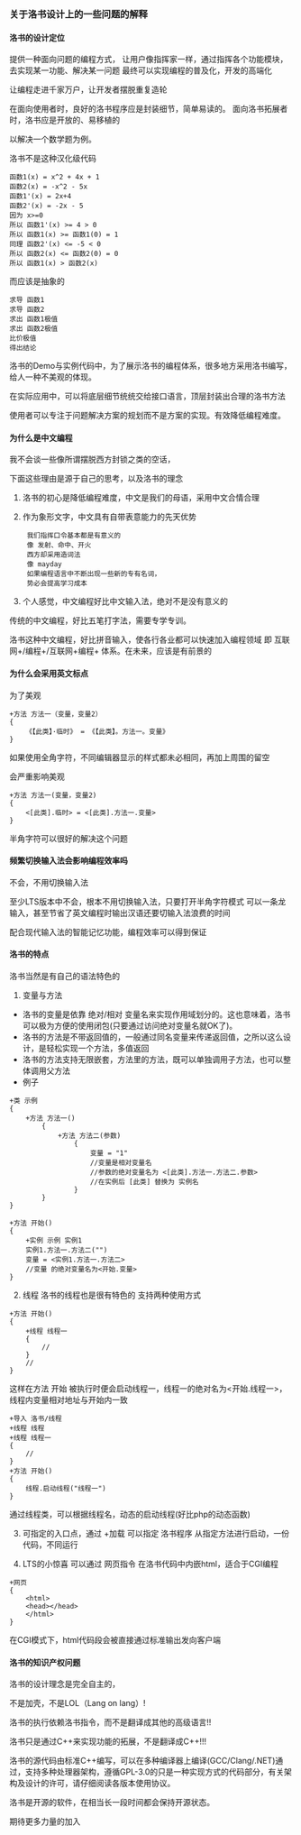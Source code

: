### 关于洛书设计上的一些问题的解释
#### 洛书的设计定位    

提供一种面向问题的编程方式，
让用户像指挥家一样，通过指挥各个功能模块，去实现某一功能、解决某一问题
最终可以实现编程的普及化，开发的高端化

让编程走进千家万户，让开发者摆脱重复造轮

在面向使用者时，良好的洛书程序应是封装细节，简单易读的。
面向洛书拓展者时，洛书应是开放的、易移植的

以解决一个数学题为例。

洛书不是这种汉化级代码

```
函数1(x) = x^2 + 4x + 1
函数2(x) = -x^2 - 5x
函数1'(x) = 2x+4
函数2'(x) = -2x - 5
因为 x>=0
所以 函数1'(x) >= 4 > 0
所以 函数1(x) >= 函数1(0) = 1
同理 函数2'(x) <= -5 < 0
所以 函数2(x) <= 函数2(0) = 0
所以 函数1(x) > 函数2(x)
```
而应该是抽象的

```
求导 函数1
求导 函数2
求出 函数1极值
求出 函数2极值
比价极值
得出结论
```
洛书的Demo与实例代码中，为了展示洛书的编程体系，很多地方采用洛书编写，给人一种不美观的体现。

在实际应用中，可以将底层细节统统交给接口语言，顶层封装出合理的洛书方法

使用者可以专注于问题解决方案的规划而不是方案的实现。有效降低编程难度。

#### 为什么是中文编程
我不会谈一些像所谓摆脱西方封锁之类的空话，

下面这些理由是源于自己的思考，以及洛书的理念

1. 洛书的初心是降低编程难度，中文是我们的母语，采用中文合情合理
2. 作为象形文字，中文具有自带表意能力的先天优势

        我们指挥口令基本都是有意义的
        像 发射、命中、开火
        西方却采用造词法
        像 mayday
        如果编程语言中不断出现一些新的专有名词，
        势必会提高学习成本

3. 个人感觉，中文编程好比中文输入法，绝对不是没有意义的

传统的中文编程，好比五笔打字法，需要专学专训。

洛书这种中文编程，好比拼音输入，使各行各业都可以快速加入编程领域
即 互联网+/编程+/互联网+编程+ 体系。在未来，应该是有前景的

#### 为什么会采用英文标点
为了美观

```
+方法 方法一（变量，变量2）
{
    《【此类】·临时》 = 《【此类】。方法一。变量》
}
```
如果使用全角字符，不同编辑器显示的样式都未必相同，再加上周围的留空

会严重影响美观

```
+方法 方法一(变量，变量2)
{
    <[此类].临时> = <[此类].方法一.变量>
}
```
半角字符可以很好的解决这个问题

#### 频繁切换输入法会影响编程效率吗
不会，不用切换输入法

至少LTS版本中不会，根本不用切换输入法，只要打开半角字符模式
可以一条龙输入，甚至节省了英文编程时输出汉语还要切输入法浪费的时间

配合现代输入法的智能记忆功能，编程效率可以得到保证

#### 洛书的特点
洛书当然是有自己的语法特色的

1. 变量与方法
+ 洛书的变量是依靠 绝对/相对 变量名来实现作用域划分的。这也意味着，洛书可以极为方便的使用闭包(只要通过访问绝对变量名就OK了)。
+ 洛书的方法是不带返回值的，一般通过同名变量来传递返回值，之所以这么设计，是轻松实现一个方法，多值返回
+ 洛书的方法支持无限嵌套，方法里的方法，既可以单独调用子方法，也可以整体调用父方法
+ 例子

```
+类 示例
{
    +方法 方法一()
        {
            +方法 方法二(参数)
                {
                    变量 = "1"
                    //变量是相对变量名
                    //参数的绝对变量名为 <[此类].方法一.方法二.参数>
                    //在实例后 [此类] 替换为 实例名
                }
        }
}

+方法 开始()
{
    +实例 示例 实例1
    实例1.方法一.方法二("")
    变量 = <实例1.方法一.方法二>
    //变量 的绝对变量名为<开始.变量>
}
```
2. 线程
洛书的线程也是很有特色的
支持两种使用方式
```
+方法 开始()
{
    +线程 线程一
    {
        //
    }
    //
}
```
这样在方法 开始 被执行时便会启动线程一，线程一的绝对名为<开始.线程一>，线程内变量相对地址与开始内一致

```
+导入 洛书/线程
+线程 线程
+线程 线程一
{
    //
}
+方法 开始()
{
    线程.启动线程("线程一")
}
```
通过线程类，可以根据线程名，动态的启动线程(好比php的动态函数)

3. 可指定的入口点，通过 +加载 可以指定 洛书程序 从指定方法进行启动，一份代码，不同运行

4. LTS的小惊喜
可以通过 网页指令 在洛书代码中内嵌html，适合于CGI编程
```
+网页
{
    <html>
    <head></head>
    </html>
}
```
在CGI模式下，html代码段会被直接通过标准输出发向客户端

#### 洛书的知识产权问题
洛书的设计理念是完全自主的，

不是加壳，不是LOL（Lang on lang）!

洛书的执行依赖洛书指令，而不是翻译成其他的高级语言!!

洛书只是通过C++来实现功能的拓展，不是翻译成C++!!!

洛书的源代码由标准C++编写，可以在多种编译器上编译(GCC/Clang/.NET)通过，支持多种处理器架构，遵循GPL-3.0的只是一种实现方式的代码部分，有关架构及设计的许可，请仔细阅读各版本使用协议。

洛书是开源的软件，在相当长一段时间都会保持开源状态。

期待更多力量的加入